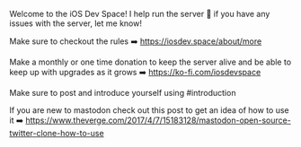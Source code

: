 Welcome to the iOS Dev Space! I help run the server 👋 if you have any issues with the server, let me know!

Make sure to checkout the rules ➡️ https://iosdev.space/about/more

Make a monthly or one time donation to keep the server alive and be able to keep up with upgrades as it grows ➡️ https://ko-fi.com/iosdevspace 

Make sure to post and introduce yourself using #introduction 

If you are new to mastodon check out this post to get an idea of how to use it ➡️ https://www.theverge.com/2017/4/7/15183128/mastodon-open-source-twitter-clone-how-to-use
